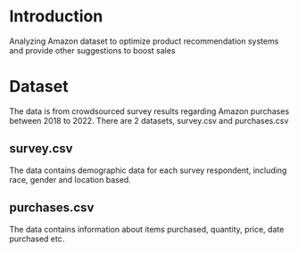 # Introduction
Analyzing Amazon dataset to optimize product recommendation systems and provide other suggestions to boost sales

# Dataset
The data is from crowdsourced survey results regarding Amazon purchases between 2018 to 2022. There are 2 datasets, survey.csv and purchases.csv

## survey.csv
The data contains demographic data for each survey respondent, including race, gender and location based.

## purchases.csv
The data contains information about items purchased, quantity, price, date purchased etc.

